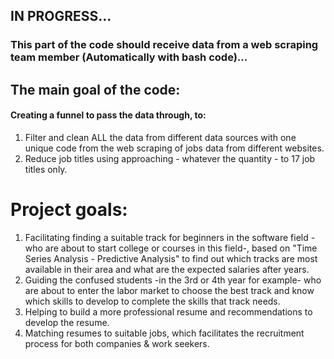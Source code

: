 ## IN PROGRESS...

### This part of the code should receive data from a web scraping team member (Automatically with bash code)... 

## The main goal of the code:
#### Creating a funnel to pass the data through, to:
1) Filter and clean ALL the data from different data sources with one unique code from the web scraping of jobs data from different websites.
2) Reduce job titles using approaching - whatever the quantity - to 17 job titles only.

# Project goals:
  1) Facilitating finding a suitable track for beginners in the software field -who are about to start college or courses in this field-, based on "Time Series Analysis - Predictive Analysis" to find out which tracks are most available in their area and what are the expected salaries after years.
  2) Guiding the confused students -in the 3rd or 4th year for example- who are about to enter the labor market to choose the best track and know which skills to develop to complete the skills that track needs.
  3) Helping to build a more professional resume and recommendations to develop the resume.
  4) Matching resumes to suitable jobs, which facilitates the recruitment process for both companies & work seekers.

